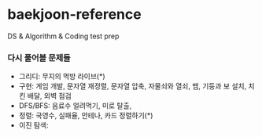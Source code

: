 # baekjoon-reference
DS &amp; Algorithm &amp; Coding test prep

### 다시 풀어볼 문제들
- 그리디: 무지의 먹방 라이브(*)
- 구현: 게임 개발, 문자열 재정렬, 문자열 압축, 자물쇠와 열쇠, 뱀, 기둥과 보 설치, 치킨 배달, 외벽 점검
- DFS/BFS: 음료수 얼려먹기, 미로 탈출, 
- 정렬: 국영수, 실패율, 안테나, 카드 정렬하기(*)
- 이진 탐색: 

